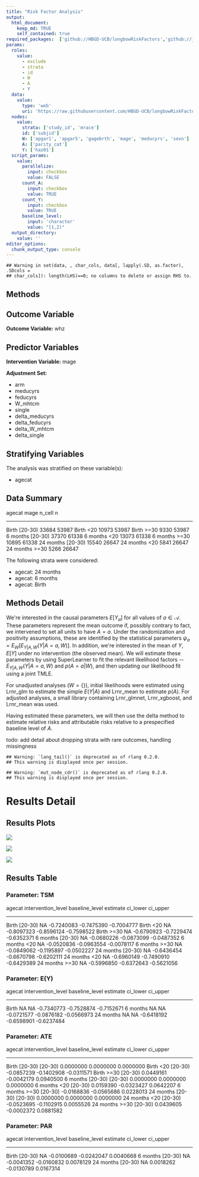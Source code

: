 ```yaml
---
title: "Risk Factor Analysis"
output: 
  html_document:
    keep_md: TRUE
    self_contained: true
required_packages:  ['github://HBGD-UCB/longbowRiskFactors','github://jeremyrcoyle/skimr@vector_types', 'github://tlverse/delayed']
params:
  roles:
    value:
      - exclude
      - strata
      - id
      - W
      - A
      - Y
  data: 
    value: 
      type: 'web'
      uri: 'https://raw.githubusercontent.com/HBGD-UCB/longbowRiskFactors/master/inst/sample_data/birthwt_data.rdata'
  nodes:
    value:
      strata: ['study_id', 'mrace']
      id: ['subjid']
      W: ['apgar1', 'apgar5', 'gagebrth', 'mage', 'meducyrs', 'sexn']
      A: ['parity_cat']
      Y: ['haz01']
  script_params:
    value:
      parallelize:
        input: checkbox
        value: FALSE
      count_A:
        input: checkbox
        value: TRUE
      count_Y:
        input: checkbox
        value: TRUE        
      baseline_level:
        input: 'character'
        value: "[1,2)"
  output_directory:
    value: ''
editor_options: 
  chunk_output_type: console
---
```







```
## Warning in set(data, , char_cols, data[, lapply(.SD, as.factor), .SDcols =
## char_cols]): length(LHS)==0; no columns to delete or assign RHS to.
```

## Methods
## Outcome Variable

**Outcome Variable:** whz

## Predictor Variables

**Intervention Variable:** mage

**Adjustment Set:**

* arm
* meducyrs
* feducyrs
* W_mhtcm
* single
* delta_meducyrs
* delta_feducyrs
* delta_W_mhtcm
* delta_single

## Stratifying Variables

The analysis was stratified on these variable(s):

* agecat

## Data Summary

agecat      mage       n_cell       n
----------  --------  -------  ------
Birth       [20-30)     33684   53987
Birth       <20         10973   53987
Birth       >=30         9330   53987
6 months    [20-30)     37370   61338
6 months    <20         13073   61338
6 months    >=30        10895   61338
24 months   [20-30)     15540   26647
24 months   <20          5841   26647
24 months   >=30         5266   26647


The following strata were considered:

* agecat: 24 months
* agecat: 6 months
* agecat: Birth



## Methods Detail

We're interested in the causal parameters $E[Y_a]$ for all values of $a \in \mathcal{A}$. These parameters represent the mean outcome if, possibly contrary to fact, we intervened to set all units to have $A=a$. Under the randomization and positivity assumptions, these are identified by the statistical parameters $\psi_a=E_W[E_{Y|A,W}(Y|A=a,W)]$.  In addition, we're interested in the mean of $Y$, $E[Y]$ under no intervention (the observed mean). We will estimate these parameters by using SuperLearner to fit the relevant likelihood factors -- $E_{Y|A,W}(Y|A=a,W)$ and $p(A=a|W)$, and then updating our likelihood fit using a joint TMLE.

For unadjusted analyses ($W=\{\}$), initial likelihoods were estimated using Lrnr_glm to estimate the simple $E(Y|A)$ and Lrnr_mean to estimate $p(A)$. For adjusted analyses, a small library containing Lrnr_glmnet, Lrnr_xgboost, and Lrnr_mean was used.

Having estimated these parameters, we will then use the delta method to estimate relative risks and attributable risks relative to a prespecified baseline level of $A$.

todo: add detail about dropping strata with rare outcomes, handling missingness



```
## Warning: `lang_tail()` is deprecated as of rlang 0.2.0.
## This warning is displayed once per session.
```

```
## Warning: `mut_node_cdr()` is deprecated as of rlang 0.2.0.
## This warning is displayed once per session.
```




# Results Detail

## Results Plots
![](/tmp/a3758b68-a385-4b74-8372-a3fe85fd2e22/4f5cf67f-505e-4542-a144-95b3cd75c822/REPORT_files/figure-html/plot_tsm-1.png)<!-- -->



![](/tmp/a3758b68-a385-4b74-8372-a3fe85fd2e22/4f5cf67f-505e-4542-a144-95b3cd75c822/REPORT_files/figure-html/plot_ate-1.png)<!-- -->



![](/tmp/a3758b68-a385-4b74-8372-a3fe85fd2e22/4f5cf67f-505e-4542-a144-95b3cd75c822/REPORT_files/figure-html/plot_par-1.png)<!-- -->

## Results Table

### Parameter: TSM


agecat      intervention_level   baseline_level      estimate     ci_lower     ci_upper
----------  -------------------  ---------------  -----------  -----------  -----------
Birth       [20-30)              NA                -0.7240083   -0.7475390   -0.7004777
Birth       <20                  NA                -0.8097323   -0.8596124   -0.7598522
Birth       >=30                 NA                -0.6790923   -0.7229474   -0.6352371
6 months    [20-30)              NA                -0.0680226   -0.0873099   -0.0487352
6 months    <20                  NA                -0.0520836   -0.0963554   -0.0078117
6 months    >=30                 NA                -0.0849062   -0.1195897   -0.0502227
24 months   [20-30)              NA                -0.6436454   -0.6670798   -0.6202111
24 months   <20                  NA                -0.6960149   -0.7490910   -0.6429389
24 months   >=30                 NA                -0.5996850   -0.6372643   -0.5621056


### Parameter: E(Y)


agecat      intervention_level   baseline_level      estimate     ci_lower     ci_upper
----------  -------------------  ---------------  -----------  -----------  -----------
Birth       NA                   NA                -0.7340773   -0.7528874   -0.7152671
6 months    NA                   NA                -0.0721577   -0.0876182   -0.0566973
24 months   NA                   NA                -0.6418192   -0.6598901   -0.6237484


### Parameter: ATE


agecat      intervention_level   baseline_level      estimate     ci_lower     ci_upper
----------  -------------------  ---------------  -----------  -----------  -----------
Birth       [20-30)              [20-30)            0.0000000    0.0000000    0.0000000
Birth       <20                  [20-30)           -0.0857239   -0.1402908   -0.0311571
Birth       >=30                 [20-30)            0.0449161   -0.0042179    0.0940500
6 months    [20-30)              [20-30)            0.0000000    0.0000000    0.0000000
6 months    <20                  [20-30)            0.0159390   -0.0323427    0.0642207
6 months    >=30                 [20-30)           -0.0168836   -0.0565686    0.0228013
24 months   [20-30)              [20-30)            0.0000000    0.0000000    0.0000000
24 months   <20                  [20-30)           -0.0523695   -0.1102915    0.0055526
24 months   >=30                 [20-30)            0.0439605   -0.0002372    0.0881582


### Parameter: PAR


agecat      intervention_level   baseline_level      estimate     ci_lower    ci_upper
----------  -------------------  ---------------  -----------  -----------  ----------
Birth       [20-30)              NA                -0.0100689   -0.0242047   0.0040668
6 months    [20-30)              NA                -0.0041352   -0.0160832   0.0078129
24 months   [20-30)              NA                 0.0018262   -0.0130789   0.0167314
